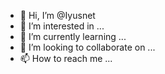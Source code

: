 - 👋 Hi, I’m @Iyusnet
- 👀 I’m interested in ...
- 🌱 I’m currently learning ...
- 💞️ I’m looking to collaborate on ...
- 📫 How to reach me ...

<!---
Iyusnet/Iyusnet is a ✨ special ✨ repository because its `README.md` (this file) appears on your GitHub profile.
You can click the Preview link to take a look at your changes.
--->
